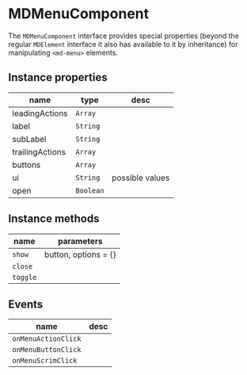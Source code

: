 # MDMenuComponent
The `MDMenuComponent` interface provides special properties (beyond the regular `MDElement` interface it also has available to it by inheritance) for manipulating `<md-menu>` elements.

## Instance properties

name|type|desc
---|---|---
leadingActions|`Array`|
label|`String`|
subLabel|`String`|
trailingActions|`Array`|
buttons|`Array`|
ui|`String`|possible values 
open|`Boolean`|

## Instance methods

name|parameters
---|---
`show`|button, options = {}
`close`|
`toggle`|

## Events

name|desc
---|---
`onMenuActionClick`|
`onMenuButtonClick`|
`onMenuScrimClick`|
